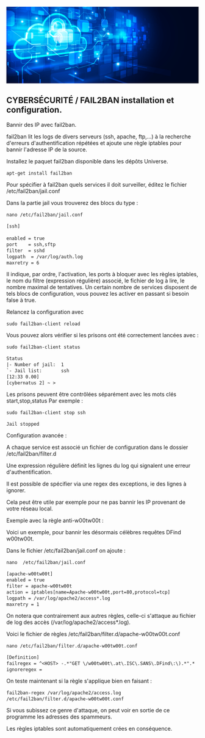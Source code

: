 ![Debian_logo-01](./images/Cloud-et-securite.png)

## CYBERSÉCURITÉ / FAIL2BAN installation et configuration.

Bannir des IP avec fail2ban.

fail2ban lit les logs de divers serveurs (ssh, apache, ftp,…) à la recherche d'erreurs d'authentification répétées et ajoute une règle iptables pour bannir l'adresse IP de la source. 

Installez le paquet fail2ban disponible dans les dépôts Universe. 
```
apt-get install fail2ban
```
Pour spécifier à fail2ban quels services il doit surveiller, éditez le fichier /etc/fail2ban/jail.conf 

Dans la partie jail vous trouverez des blocs du type : 
```
nano /etc/fail2ban/jail.conf
```
```
[ssh]

enabled = true
port    = ssh,sftp
filter  = sshd
logpath  = /var/log/auth.log
maxretry = 6
```
Il indique, par ordre, l'activation, les ports à bloquer avec les règles iptables, le nom du filtre (expression régulière) associé, le fichier de log à lire, le nombre maximal de tentatives. 
Un certain nombre de services disposent de tels blocs de configuration, vous pouvez les activer en passant si besoin false à true. 

Relancez la configuration avec 
```
sudo fail2ban-client reload
```
Vous pouvez alors vérifier si les prisons ont été correctement lancées avec : 
```
sudo fail2ban-client status 
```
```
Status 
|- Number of jail:	1 
`- Jail list:		ssh 
[12:33 0.00] 
[cybernatus 2] ~ > 
```
Les prisons peuvent être contrôlées séparément avec les mots clés start,stop,status Par exemple :
```
sudo fail2ban-client stop ssh
```
```
Jail stopped
```
Configuration avancée :

A chaque service est associé un fichier de configuration dans le dossier /etc/fail2ban/filter.d 

Une expression régulière définit les lignes du log qui signalent une erreur d'authentification. 

Il est possible de spécifier via une regex des exceptions, ie des lignes à ignorer.

Cela peut être utile par exemple pour ne pas bannir les IP provenant de votre réseau local. 

Exemple avec la règle anti-w00tw00t :

Voici un exemple, pour bannir les désormais célèbres requêtes DFind w00tw00t.

Dans le fichier /etc/fail2ban/jail.conf on ajoute : 
```
nano  /etc/fail2ban/jail.conf
```
```
[apache-w00tw00t]
enabled = true
filter = apache-w00tw00t
action = iptables[name=Apache-w00tw00t,port=80,protocol=tcp]
logpath = /var/log/apache2/access*.log
maxretry = 1
```
On notera que contrairement aux autres règles, celle-ci s'attaque au fichier de log des accès (/var/log/apache2/access*.log). 

Voici le fichier de règles /etc/fail2ban/filter.d/apache-w00tw00t.conf 
```
nano /etc/fail2ban/filter.d/apache-w00tw00t.conf
```
```
[Definition]
failregex = ^<HOST> -.*"GET \/w00tw00t\.at\.ISC\.SANS\.DFind\:\).*".*
ignoreregex =
```
On teste maintenant si la règle s'applique bien en faisant : 
```
fail2ban-regex /var/log/apache2/access.log /etc/fail2ban/filter.d/apache-w00tw00t.conf
```
Si vous subissez ce genre d'attaque, on peut voir en sortie de ce programme les adresses des spammeurs.

Les règles iptables sont automatiquement crées en conséquence. 
